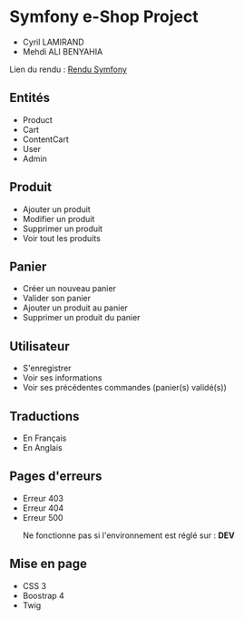 <h1>Symfony e-Shop Project</h1>
<ul>
  <li>Cyril LAMIRAND</li>
  <li>Mehdi ALI BENYAHIA</li>
</ul>
<p>Lien du rendu : <a href="http://bit.ly/symfony-ecommerce">Rendu Symfony</a></p>
<h2>Entités</h2>
<ul>
<li>Product</li>
<li>Cart</li>
<li>ContentCart</li>
<li>User</li>
<li>Admin</li>
</ul>
<h2>Produit</h2>
<ul>
<li>Ajouter un produit</li>
<li>Modifier un produit</li>
<li>Supprimer un produit</li>
<li>Voir tout les produits</li>
</ul>
<h2>Panier</h2>
<ul>
<li>Créer un nouveau panier</li>
<li>Valider son panier</li>
<li>Ajouter un produit au panier</li>
<li>Supprimer un produit du panier</li>
</ul>
<h2>Utilisateur</h2>
<ul>
<li>S'enregistrer</li>
<li>Voir ses informations</li>
<li>Voir ses précédentes commandes (panier(s) validé(s))</li>
</ul>
<h2>Traductions</h2>
<ul>
<li>En Français</li>
<li>En Anglais</li>
</ul>
<h2>Pages d'erreurs</h2>
<ul>
<li>Erreur 403</li>
<li>Erreur 404</li>
<li>Erreur 500</li>
<p>Ne fonctionne pas si l'environnement est réglé sur : <b>DEV</b></p>
</ul>
<h2>Mise en page</h2>
<ul>
<li>CSS 3</li>
<li>Boostrap 4</li>
<li>Twig</li>
</ul>
